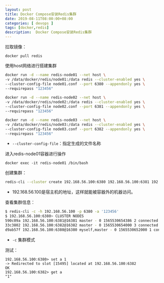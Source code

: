 ```yaml
---
layout: post
title: Docker Compose安装Redis集群
date: 2019-08-11T08:00:00+08:00
categories: [ devops ]
tags: [docker,redis]
description:  Docker Compose安装Redis集群
---
```


拉取镜像：

```
docker pull redis
```

使用host网络进行搭建集群

```bash
docker run -d --name redis-node01 --net host \
-v /data/docker/redis/node01:/data redis --cluster-enabled yes \
--cluster-config-file node01.conf --port 6380 --appendonly yes \
--requirepass "123456"
 
docker run -d --name redis-node02 --net host \
-v /data/docker/redis/node02:/data redis --cluster-enabled yes \
--cluster-config-file node02.conf --port 6381 --appendonly yes \
--requirepass "123456"

docker run -d --name redis-node03 --net host \
-v /data/docker/redis/node03:/data redis --cluster-enabled yes \
--cluster-config-file node03.conf --port 6382 --appendonly yes \
--requirepass "123456"
```

- `--cluster-config-file`：指定生成的文件名称

进入redis-node01容器进行操作

```
docker exec -it redis-node01 /bin/bash
```

创建集群：

```bash
redis-cli --cluster create 192.168.56.100:6380 192.168.56.100:6381 192.168.56.100:6382 --cluster-replicas 0 -a '123456'
```

- 192.168.56.100是宿主机的地址，这样就能被容器外的机器访问。

查看集群信息：

```bash
$ redis-cli -c -h 192.168.56.100 -p 6380 -a '123456'
$ 192.168.56.100:6380> CLUSTER NODES
590c09a 192.168.56.100:6381@16381 master - 0 1565530654386 2 connected 5461-10922
33c3802 192.168.56.100:6382@16382 master - 0 1565530654000 3 connected 10923-16383
d9ab57f 192.168.56.100:6380@16380 myself,master - 0 1565530652000 1 connected 0-5460
```

- `-c` 集群模式

测试：

```
192.168.56.100:6380> set a 1
-> Redirected to slot [15495] located at 192.168.56.100:6382
OK
192.168.56.100:6382> get a
"1"
```


